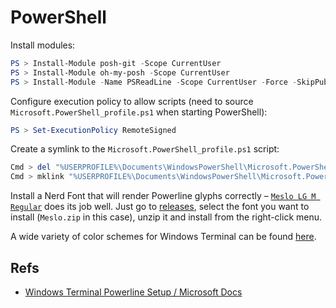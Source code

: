 PowerShell
==========

Install modules:

```powershell
PS > Install-Module posh-git -Scope CurrentUser
PS > Install-Module oh-my-posh -Scope CurrentUser
PS > Install-Module -Name PSReadLine -Scope CurrentUser -Force -SkipPublisherCheck
```

Configure execution policy to allow scripts (need to source `Microsoft.PowerShell_profile.ps1` when starting PowerShell):

```powershell
PS > Set-ExecutionPolicy RemoteSigned
```

Create a symlink to the `Microsoft.PowerShell_profile.ps1` script:

```powershell
Cmd > del "%USERPROFILE%\Documents\WindowsPowerShell\Microsoft.PowerShell_profile.ps1"
Cmd > mklink "%USERPROFILE%\Documents\WindowsPowerShell\Microsoft.PowerShell_profile.ps1" "%USERPROFILE%\.dotfiles\powershell\Microsoft.PowerShell_profile.ps1"
```

Install a Nerd Font that will render Powerline glyphs correctly – [`Meslo LG M Regular`](https://github.com/ryanoasis/nerd-fonts/tree/master/patched-fonts/Meslo) does its job well. Just go to [releases](https://github.com/ryanoasis/nerd-fonts/releases), select the font you want to install (`Meslo.zip` in this case), unzip it and install from the right-click menu.

A wide variety of color schemes for Windows Terminal can be found [here](https://windowsterminalthemes.dev/).

## Refs

* [Windows Terminal Powerline Setup / Microsoft Docs](https://docs.microsoft.com/en-us/windows/terminal/tutorials/powerline-setup)
